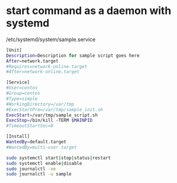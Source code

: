 # start command as a daemon with systemd

/etc/systemd/system/sample.service
```bash
[Unit]
Description=Description for sample script goes here
After=network.target
#Requires=network-online.target
#After=network-online.target

[Service]
#User=centos
#Group=centos
#Type=simple
#WorkingDirectory=/var/tmp
#ExecStartPre=/var/tmp/sample_init.sh
ExecStart=/var/tmp/sample_script.sh
ExecStop=/bin/kill -TERM $MAINPID
#TimeoutStartSec=0

[Install]
WantedBy=default.target
#WantedBy=multi-user.target
```

```bash
sudo systemctl start|stop|status|restart
sudo systemctl enable|disable
sudo journalctl -xe
sudo journalctl -u sample
```
